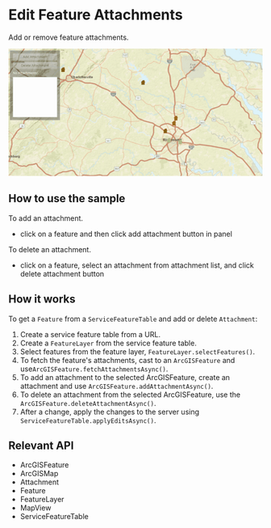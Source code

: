 # Edit Feature Attachments

Add or remove feature attachments.

![](EditFeatureAttachments.gif)

## How to use the sample

To add an attachment.
  - click on a feature and then click add attachment button in panel

To delete an attachment.
  - click on a feature, select an attachment from attachment list, and click delete attachment button

## How it works

To get a `Feature` from a `ServiceFeatureTable` and add or delete `Attachment`:

1.  Create a service feature table from a URL.
2.  Create a `FeatureLayer` from the service feature table.
3.  Select features from the feature layer, `FeatureLayer.selectFeatures()`.
4.  To fetch the feature's attachments, cast to an `ArcGISFeature` and use`ArcGISFeature.fetchAttachmentsAsync()`.
5.  To add an attachment to the selected ArcGISFeature, create an attachment and use `ArcGISFeature.addAttachmentAsync()`.
6.  To delete an attachment from the selected ArcGISFeature, use the `ArcGISFeature.deleteAttachmentAsync()`.
7.  After a change, apply the changes to the server using `ServiceFeatureTable.applyEditsAsync()`.

## Relevant API

*   ArcGISFeature
*   ArcGISMap
*   Attachment
*   Feature
*   FeatureLayer
*   MapView
*   ServiceFeatureTable

